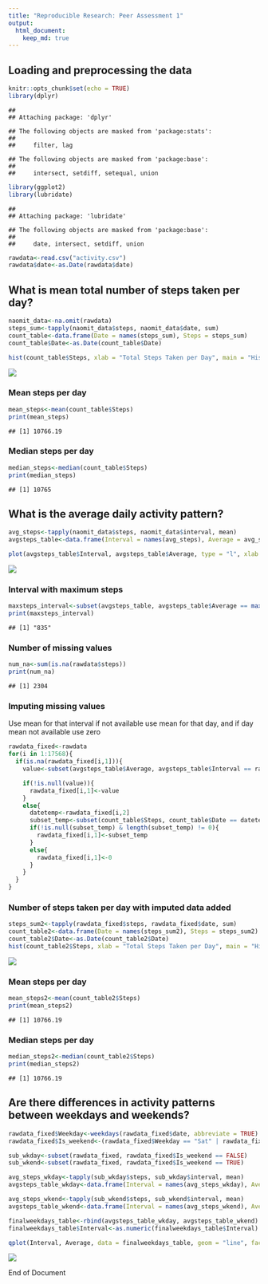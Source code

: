 ```yaml
---
title: "Reproducible Research: Peer Assessment 1"
output: 
  html_document:
    keep_md: true
---
```


## Loading and preprocessing the data

```r
knitr::opts_chunk$set(echo = TRUE)
library(dplyr)
```

```
## 
## Attaching package: 'dplyr'
```

```
## The following objects are masked from 'package:stats':
## 
##     filter, lag
```

```
## The following objects are masked from 'package:base':
## 
##     intersect, setdiff, setequal, union
```

```r
library(ggplot2)
library(lubridate)
```

```
## 
## Attaching package: 'lubridate'
```

```
## The following objects are masked from 'package:base':
## 
##     date, intersect, setdiff, union
```

```r
rawdata<-read.csv("activity.csv")
rawdata$date<-as.Date(rawdata$date)
```


## What is mean total number of steps taken per day?

```r
naomit_data<-na.omit(rawdata)
steps_sum<-tapply(naomit_data$steps, naomit_data$date, sum)
count_table<-data.frame(Date = names(steps_sum), Steps = steps_sum)
count_table$Date<-as.Date(count_table$Date)

hist(count_table$Steps, xlab = "Total Steps Taken per Day", main = "Histogram of Steps Taken per Day")
```

![](PA1_template_files/figure-html/total_steps-1.png)<!-- -->


### Mean steps per day

```r
mean_steps<-mean(count_table$Steps)
print(mean_steps)
```

```
## [1] 10766.19
```

### Median steps per day

```r
median_steps<-median(count_table$Steps)
print(median_steps)
```

```
## [1] 10765
```

## What is the average daily activity pattern?

```r
avg_steps<-tapply(naomit_data$steps, naomit_data$interval, mean)
avgsteps_table<-data.frame(Interval = names(avg_steps), Average = avg_steps)

plot(avgsteps_table$Interval, avgsteps_table$Average, type = "l", xlab = "Interval", ylab = "Average Steps Taken", main = "Average Number of Steps Taken per 5 min Interval (Oct - Nov 2012)")
```

![](PA1_template_files/figure-html/avg_daily_patterm-1.png)<!-- -->

### Interval with maximum steps

```r
maxsteps_interval<-subset(avgsteps_table, avgsteps_table$Average == max(avgsteps_table$Average))[1,1]
print(maxsteps_interval)
```

```
## [1] "835"
```

### Number of missing values

```r
num_na<-sum(is.na(rawdata$steps))
print(num_na)
```

```
## [1] 2304
```

### Imputing missing values
Use mean for that interval if not available use mean for that day, and if day mean not available use zero

```r
rawdata_fixed<-rawdata
for(i in 1:17568){
  if(is.na(rawdata_fixed[i,1])){
    value<-subset(avgsteps_table$Average, avgsteps_table$Interval == rawdata_fixed[i,3])

    if(!is.null(value)){
      rawdata_fixed[i,1]<-value
    }
    else{
      datetemp<-rawdata_fixed[i,2]
      subset_temp<-subset(count_table$Steps, count_table$Date == datetemp)
      if(!is.null(subset_temp) & length(subset_temp) != 0){
        rawdata_fixed[i,1]<-subset_temp
      }
      else{
        rawdata_fixed[i,1]<-0
      }
    } 
  }
}
```

### Number of steps taken per day with imputed data added

```r
steps_sum2<-tapply(rawdata_fixed$steps, rawdata_fixed$date, sum)
count_table2<-data.frame(Date = names(steps_sum2), Steps = steps_sum2)
count_table2$Date<-as.Date(count_table2$Date)
hist(count_table2$Steps, xlab = "Total Steps Taken per Day", main = "Histogram of Steps Taken per Day (with Imputed Data)")
```

![](PA1_template_files/figure-html/total_steps2-1.png)<!-- -->

### Mean steps per day

```r
mean_steps2<-mean(count_table2$Steps)
print(mean_steps2)
```

```
## [1] 10766.19
```

### Median steps per day

```r
median_steps2<-median(count_table2$Steps)
print(median_steps2)
```

```
## [1] 10766.19
```

## Are there differences in activity patterns between weekdays and weekends?

```r
rawdata_fixed$Weekday<-weekdays(rawdata_fixed$date, abbreviate = TRUE)
rawdata_fixed$Is_weekend<-(rawdata_fixed$Weekday == "Sat" | rawdata_fixed$Weekday == "Sun")

sub_wkday<-subset(rawdata_fixed, rawdata_fixed$Is_weekend == FALSE)
sub_wkend<-subset(rawdata_fixed, rawdata_fixed$Is_weekend == TRUE)

avg_steps_wkday<-tapply(sub_wkday$steps, sub_wkday$interval, mean)
avgsteps_table_wkday<-data.frame(Interval = names(avg_steps_wkday), Average = avg_steps_wkday, Is_weekend = "Weekdays")

avg_steps_wkend<-tapply(sub_wkend$steps, sub_wkend$interval, mean)
avgsteps_table_wkend<-data.frame(Interval = names(avg_steps_wkend), Average = avg_steps_wkend, Is_weekend = "Weekends")

finalweekdays_table<-rbind(avgsteps_table_wkday, avgsteps_table_wkend)
finalweekdays_table$Interval<-as.numeric(finalweekdays_table$Interval)

qplot(Interval, Average, data = finalweekdays_table, geom = "line", facets = .~Is_weekend, ylab = "Average Steps Taken", main = "Average Steps Taken per 5 min Interval - Weekdays vs Weekends")
```

![](PA1_template_files/figure-html/wkday_vs_wkend-1.png)<!-- -->

End of Document
